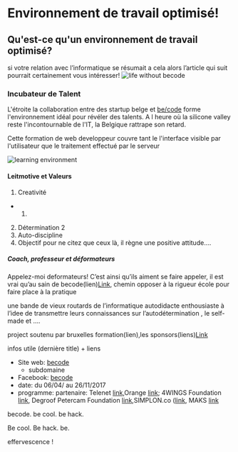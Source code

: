 # Environnement de travail optimisé!


## Qu'est-ce qu'un environnement de travail optimisé?

si votre relation avec l’informatique se résumait a cela alors l’article qui suit pourrait certainement vous intéresser!
![life without becode](http://reactiongifs.me/wp-content/uploads/2014/06/it-crowd-maurice-moss-frustration-fuck-this.gif)



### Incubateur de Talent
L'étroite la collaboration entre des startup belge et [be/code](http://register.becode.org) forme l'environnement idéal pour révéler des talents. 
A l heure où la silicone valley reste l'incontournable de l'IT, la Belgique rattrape son retard.

Cette formation de web developpeur couvre tant le l'interface visible par l'utilisateur que le traitement effectué par le serveur

![learning environment](http://i.huffpost.com/gen/2727034/images/o-TECHNOLOGY-COMPUTERS-STUDENTS-facebook.jpg)

#### Leitmotive et Valeurs
1. Creativité
  - 1.
2. Détermination
    2 
3. Auto-discipline
4. Objectif
pour ne citez que ceux là, il règne une positive attitude….


##### Coach, professeur et déformateurs
Appelez-moi deformateurs! C’est ainsi qu’ils aiment se faire appeler, il est vrai qu’au sain de becode(lien)[Link](http://a.com), chemin opposer à la rigueur école pour faire place à la pratique 

une bande de vieux routards de l’informatique autodidacte enthousiaste à l’idee
de transmettre leurs connaissances sur l’autodétermination , le self-made et ….


project soutenu par bruxelles formation(lien),les sponsors(liens)[Link](http://a.com)


infos utile (dernière title) + liens

* Site web: [becode](http://register.becode.org)
  * subdomaine
* Facebook: [becode](http://register.becode.org)
* date: du 06/04/ au 26/11/2017  
* programme:
  partenaire: Telenet [link](http://www.telenet.be/),Orange [link](http://www.orange.be/); 4WINGS Foundation [link](http://www.orange.be/), Degroof Petercam Foundation [link](http://register.becode.org/),SIMPLON.co ([link](http://simplon.co/), MAKS [link](http://www.maksvzw.org/)
 
becode. be cool. be hack.

Be cool. Be hack. be</code>. 

effervescence !
